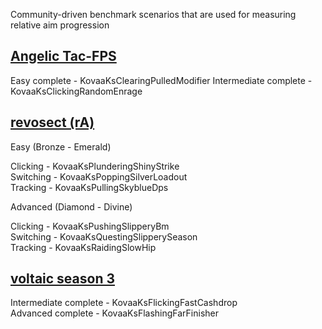 Community-driven benchmark scenarios that are used for measuring relative aim progression

## [Angelic Tac-FPS](https://docs.google.com/spreadsheets/d/1svrLb0RP3-N8D6fTqwhrnZg6DrB1QaPUoQO4PbKM8Iw/edit#gid=1819721167)
Easy complete - KovaaKsClearingPulledModifier
Intermediate complete - KovaaKsClickingRandomEnrage

## [revosect (rA)](http://bit.ly/rAbenchmarks)
Easy (Bronze - Emerald)

Clicking - KovaaKsPlunderingShinyStrike  
Switching - KovaaKsPoppingSilverLoadout  
Tracking - KovaaKsPullingSkyblueDps  

Advanced (Diamond - Divine)

Clicking - KovaaKsPushingSlipperyBm  
Switching - KovaaKsQuestingSlipperySeason    
Tracking - KovaaKsRaidingSlowHip    

## [voltaic season 3](http://bit.ly/VTBenchmarks)
Intermediate complete - KovaaKsFlickingFastCashdrop      
Advanced complete - KovaaKsFlashingFarFinisher    
